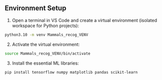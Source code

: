 ## Environment Setup

1. Open a terminal in VS Code and create a virtual environment (isolated workspace for Python projects):

```bash
python3.10 -m venv Mammals_recog_VENV  
```

2. Activate the virtual environment:

```bash
source Mammals_recog_VENV/bin/activate
```

3. Install the essential ML libraries:

```bash
pip install tensorflow numpy matplotlib pandas scikit-learn
```